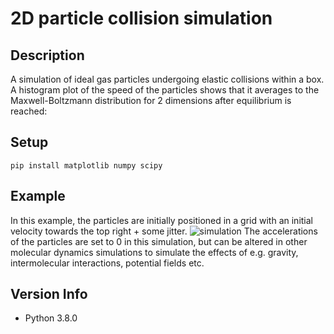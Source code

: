 # 2D particle collision simulation

## Description
A simulation of ideal gas particles undergoing elastic collisions within a box. A histogram plot of the speed of the particles shows that it averages to the Maxwell-Boltzmann distribution for 2 dimensions after equilibrium is reached:

## Setup
`pip install matplotlib numpy scipy`

## Example
In this example, the particles are initially positioned in a grid with an initial velocity towards the top right + some jitter.
![simulation](./resources/example.gif)
The accelerations of the particles are set to 0 in this simulation, but can be altered in other molecular dynamics simulations to simulate the effects of e.g. gravity, intermolecular interactions, potential fields etc.

## Version Info
* Python 3.8.0 
